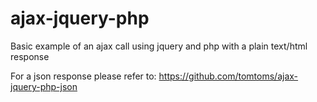 ajax-jquery-php
===============

Basic example of an ajax call using jquery and php with a plain text/html response

For a json response please refer to: https://github.com/tomtoms/ajax-jquery-php-json
